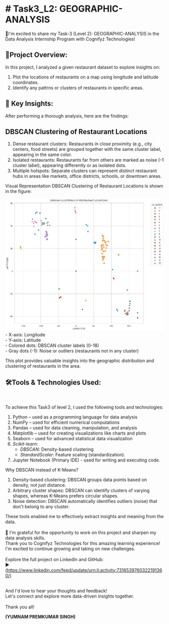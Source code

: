 
<html>
  <body>
    <h1> # Task3_L2: GEOGRAPHIC-ANALYSIS</h1>

🚀I'm excited to share my Task-3 (Level 2): GEOGRAPHIC-ANALYSIS in the Data Analysis Internship Program with Cognifyz Technologies!

<h2>🔹Project Overview:</h2>

In this project, I analyzed a given restaurant dataset to explore insights on:
1. Plot the locations of restaurants on a map using longitude and latitude coordinates.
2. Identify any pattrns or clusters of restaurants in specific areas.

<h2>🔹 Key Insights: </h2>
After performing a thorough analysis, here are the findings:<br>
<h2>DBSCAN Clustering of Restaurant Locations</h2>

1. Dense restaurant clusters: Restaurants in close proximity (e.g., city centers, food streets) are grouped together with the same cluster label, appearing in the same color.
2. Isolated restaurants: Restaurants far from others are marked as noise (-1 cluster label), appearing differently or as isolated dots.
3. Multiple hotspots: Separate clusters can represent distinct restaurant hubs in areas like markets, office districts, schools, or downtown areas.

Visual Representation
DBSCAN Clustering of Restaurant Locations is shown in the figure:
<p align="left">
  <img src="download.png" alt="DBSCAN Clusters" width="600"><br>
- X-axis: Longitude<br>
- Y-axis: Latitude<br>
- Colored dots: DBSCAN cluster labels (0-18)<br>
- Gray dots (-1): Noise or outliers (restaurants not in any cluster)<br>

This plot provides valuable insights into the geographic distribution and clustering of restaurants in the area.

</p>


<h2>🛠️Tools & Technologies Used:</h2><br>

To achieve this Task3 of level 2, I used the following tools and technologies:<br>

1. Python – used as a programming language for data analysis
2. NumPy – used for efficient numerical computations
3. Pandas – used for data cleaning, manipulation, and analysis
4. Matplotlib – used for creating visualizations like charts and plots
5. Seaborn – used for advanced statistical data visualization
5. *Scikit-learn*:
    - *DBSCAN*: Density-based clustering
    - *StandardScaler*: Feature scaling (standardization).
7. Jupyter Notebook (Primary IDE) - used for writing and executing code.

Why DBSCAN instead of K-Means?
1. Density-based clustering: DBSCAN groups data points based on density, not just distance.
2. Arbitrary cluster shapes: DBSCAN can identify clusters of varying shapes, whereas K-Means prefers circular shapes.
3. Noise detection: DBSCAN automatically identifies outliers (noise) that don't belong to any cluster.

These tools enabled me to effectively extract insights and meaning from the data.<br><br>
🎉 I'm grateful for the opportunity to work on this project and sharpen my data analysis skills. <br>Thank you to Cognifyz Technologies for this amazing learning experience! I'm excited to continue growing and taking on new challenges.<br><br>
Explore the full project on LinkedIn and GitHub:<br>
▶️ [(https://www.linkedin.com/feed/update/urn:li:activity:7316539760322191360/)<br>](https://www.linkedin.com/feed/update/urn:li:activity:7317217856398446592/)<br>

<p>
And I'd love to hear your thoughts and feedback! <br>
Let's connect and explore more data-driven insights together. <br><br>
Thank you all!

  <b>(YUMNAM PREMKUMAR SINGH)</b>
</p>
</body>
</html>
